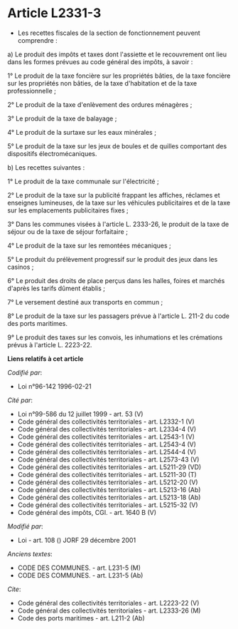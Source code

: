 # Article L2331-3

- Les recettes fiscales de la section de fonctionnement peuvent comprendre :

a) Le produit des impôts et taxes dont l'assiette et le recouvrement ont lieu dans les formes prévues au code général des
impôts, à savoir :

1° Le produit de la taxe foncière sur les propriétés bâties, de la taxe foncière sur les propriétés non bâties, de la taxe
d'habitation et de la taxe professionnelle ;

2° Le produit de la taxe d'enlèvement des ordures ménagères ;

3° Le produit de la taxe de balayage ;

4° Le produit de la surtaxe sur les eaux minérales ;

5° Le produit de la taxe sur les jeux de boules et de quilles comportant des dispositifs électromécaniques.

b) Les recettes suivantes :

1° Le produit de la taxe communale sur l'électricité ;

2° Le produit de la taxe sur la publicité frappant les affiches, réclames et enseignes lumineuses, de la taxe sur les
véhicules publicitaires et de la taxe sur les emplacements publicitaires fixes ;

3° Dans les communes visées à l'article L. 2333-26, le produit de la taxe de séjour ou de la taxe de séjour forfaitaire ;

4° Le produit de la taxe sur les remontées mécaniques ;

5° Le produit du prélèvement progressif sur le produit des jeux dans les casinos ;

6° Le produit des droits de place perçus dans les halles, foires et marchés d'après les tarifs dûment établis ;

7° Le versement destiné aux transports en commun ;

8° Le produit de la taxe sur les passagers prévue à l'article L. 211-2 du code des ports maritimes.

9° Le produit des taxes sur les convois, les inhumations et les crémations prévus à l'article L. 2223-22.

**Liens relatifs à cet article**

_Codifié par_:

  - Loi n°96-142 1996-02-21

_Cité par_:

  - Loi n°99-586 du 12 juillet 1999 - art. 53 (V)
  - Code général des collectivités territoriales - art. L2332-1 (V)
  - Code général des collectivités territoriales - art. L2334-4 (V)
  - Code général des collectivités territoriales - art. L2543-1 (V)
  - Code général des collectivités territoriales - art. L2543-4 (V)
  - Code général des collectivités territoriales - art. L2544-4 (V)
  - Code général des collectivités territoriales - art. L2573-43 (V)
  - Code général des collectivités territoriales - art. L5211-29 (VD)
  - Code général des collectivités territoriales - art. L5211-30 (T)
  - Code général des collectivités territoriales - art. L5212-20 (V)
  - Code général des collectivités territoriales - art. L5213-16 (Ab)
  - Code général des collectivités territoriales - art. L5213-18 (Ab)
  - Code général des collectivités territoriales - art. L5215-32 (V)
  - Code général des impôts, CGI. - art. 1640 B (V)

_Modifié par_:

  - Loi - art. 108 () JORF 29 décembre 2001

_Anciens textes_:

  - CODE DES COMMUNES. - art. L231-5 (M)
  - CODE DES COMMUNES. - art. L231-5 (Ab)

_Cite_:

  - Code général des collectivités territoriales - art. L2223-22 (V)
  - Code général des collectivités territoriales - art. L2333-26 (M)
  - Code des ports maritimes - art. L211-2 (Ab)
